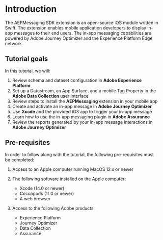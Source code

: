 
# Introduction

The AEPMessaging SDK extension is an open-source iOS module written in Swift. The extension enables mobile application developers to display in-app messages to their end users. The in-app messaging capabilities are powered by Adobe Journey Optimizer and the Experience Platform Edge network.

## Tutorial goals

In this tutorial, we will:

1. Review schema and dataset configuration in **Adobe Experience Platform**
1. Set up a Datastream, an App Surface, and a mobile Tag Property in the **Adobe Data Collection** user interface
1. Review steps to install the **AEPMessaging** extension in your mobile app
1. Create and activate an in-app message in **Adobe Journey Optimizer**
1. Use **Xcode** and the provided iOS app to trigger your in-app message
1. Learn how to use the in-app messaging plugin in **Adobe Assurance**
1. Review the reports generated by your in-app message interactions in **Adobe Journey Optimizer**

## Pre-requisites

In order to follow along with the tutorial, the following pre-requisites must be completed:

1. Access to an Apple computer running MacOS 12.x or newer

1. The following software installed on the Apple computer:
    - Xcode (14.0 or newer)
    - Cocoapods (11.0 or newer)
    - A web browser

1. Access to the following Adobe products:
    - Experience Platform
    - Journey Optimizer
    - Data Collection
    - Assurance

